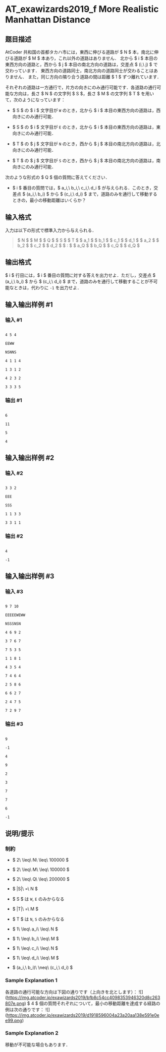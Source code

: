 # AT_exawizards2019_f More Realistic Manhattan Distance

## 题目描述

[problemUrl]: https://atcoder.jp/contests/exawizards2019/tasks/exawizards2019_f

AtCoder 共和国の首都タカハ市には，東西に伸びる道路が $ N $ 本，南北に伸びる道路が $ M $ 本あり，これ以外の道路はありません． 北から $ i $ 本目の東西方向の道路と，西から $ j $ 本目の南北方向の道路は，交差点 $ (i,\ j) $ で交わっています． 東西方向の道路同士，南北方向の道路同士が交わることはありません． また，同じ方向の隣り合う道路の間は距離 $ 1 $ ずつ離れています．

それぞれの道路は一方通行で，片方の向きにのみ通行可能です．各道路の通行可能な方向は，長さ $ N $ の文字列 $ S $，長さ $ M $ の文字列 $ T $ を用いて，次のようになっています：

- $ S $ の $ i $ 文字目が `W` のとき，北から $ i $ 本目の東西方向の道路は，西向きにのみ通行可能．
- $ S $ の $ i $ 文字目が `E` のとき，北から $ i $ 本目の東西方向の道路は，東向きにのみ通行可能．
- $ T $ の $ j $ 文字目が `N` のとき，西から $ j $ 本目の南北方向の道路は，北向きにのみ通行可能．
- $ T $ の $ j $ 文字目が `S` のとき，西から $ j $ 本目の南北方向の道路は，南向きにのみ通行可能．

次のような形式の $ Q $ 個の質問に答えてください．

- $ i $ 番目の質問では，$ a_i,\ b_i,\ c_i,\ d_i $ が与えられる．このとき，交差点 $ (a_i,\ b_i) $ から $ (c_i,\ d_i) $ まで，道路のみを通行して移動するときの，最小の移動距離はいくらか？

## 输入格式

入力は以下の形式で標準入力から与えられる．

> $ N $ $ M $ $ Q $ $ S $ $ T $ $ a_1 $ $ b_1 $ $ c_1 $ $ d_1 $ $ a_2 $ $ b_2 $ $ c_2 $ $ d_2 $ $ : $ $ a_Q $ $ b_Q $ $ c_Q $ $ d_Q $

## 输出格式

$ i $ 行目には，$ i $ 番目の質問に対する答えを出力せよ．ただし，交差点 $ (a_i,\ b_i) $ から $ (c_i,\ d_i) $ まで，道路のみを通行して移動することが不可能なときは，代わりに `-1` を出力せよ．

## 输入输出样例 #1

### 输入 #1

```
4 5 4
EEWW
NSNNS
4 1 1 4
1 3 1 2
4 2 3 2
3 3 3 5
```

### 输出 #1

```
6
11
5
4
```

## 输入输出样例 #2

### 输入 #2

```
3 3 2
EEE
SSS
1 1 3 3
3 3 1 1
```

### 输出 #2

```
4
-1
```

## 输入输出样例 #3

### 输入 #3

```
9 7 10
EEEEEWEWW
NSSSNSN
4 6 9 2
3 7 6 7
7 5 3 5
1 1 8 1
4 3 5 4
7 4 6 4
2 5 8 6
6 6 2 7
2 4 7 5
7 2 9 7
```

### 输出 #3

```
9
-1
4
9
2
3
7
7
6
-1
```

## 说明/提示

### 制約

- $ 2\ \leq\ N\ \leq\ 100000 $
- $ 2\ \leq\ M\ \leq\ 100000 $
- $ 2\ \leq\ Q\ \leq\ 200000 $
- $ |S|\ =\ N $
- $ S $ は `W`, `E` のみからなる
- $ |T|\ =\ M $
- $ T $ は `N`, `S` のみからなる
- $ 1\ \leq\ a_i\ \leq\ N $
- $ 1\ \leq\ b_i\ \leq\ M $
- $ 1\ \leq\ c_i\ \leq\ N $
- $ 1\ \leq\ d_i\ \leq\ M $
- $ (a_i,\ b_i)\ \neq\ (c_i,\ d_i) $

### Sample Explanation 1

各道路の通行可能な方向は下図の通りです（上向きを北とします）： !\[\](https://img.atcoder.jp/exawizards2019/bfb8c54cc4098353946320d8c263807e.png) $ 4 $ 個の質問それぞれについて，最小の移動距離を達成する経路の例は次の通りです： !\[\](https://img.atcoder.jp/exawizards2019/d1918596004a23a20aa138e591e0ee99.png)

### Sample Explanation 2

移動が不可能な場合もあります．